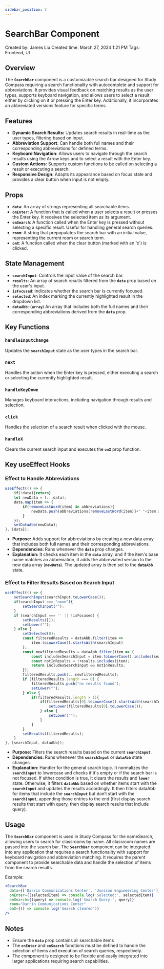 ```yaml
---
sidebar_position: 2
---
```

# SearchBar Component

Created by: James Liu
Created time: March 27, 2024 1:21 PM
Tags: Frontend, UI

## **Overview**

The **`SearchBar`** component is a customizable search bar designed for Study Compass requiring a search functionality with autocomplete and support for abbreviations. It provides visual feedback on matching results as the user types, supports keyboard navigation, and allows users to select a result either by clicking on it or pressing the Enter key. Additionally, it incorporates an abbreviated versions feature for specific terms.

## **Features**

- **Dynamic Search Results:** Updates search results in real-time as the user types, filtering based on input.
- **Abbreviation Support:** Can handle both full names and their corresponding abbreviations for defined terms.
- **Keyboard Navigation:** Allows users to navigate through the search results using the Arrow keys and to select a result with the Enter key.
- **Custom Actions:** Supports custom functions to be called on selecting a result or executing a search.
- **Responsive Design:** Adapts its appearance based on focus state and provides a clear button when input is not empty.

## **Props**

- **`data`**: An array of strings representing all searchable items.
- **`onEnter`**: A function that is called when a user selects a result or presses the Enter key. It receives the selected item as its argument.
- **`onSearch`**: A function called when the Enter key is pressed without selecting a specific result. Useful for handling general search queries.
- **`room`**: A string that prepopulates the search bar with an initial value, representing the current room or search term.
- **`onX`**: A function called when the clear button (marked with an 'x') is clicked.

## **State Management**

- **`searchInput`**: Controls the input value of the search bar.
- **`results`**: An array of search results filtered from the **`data`** prop based on the user's input.
- **`isFocused`**: Indicates whether the search bar is currently focused.
- **`selected`**: An index marking the currently highlighted result in the dropdown list.
- **`dataAbb`**: (**`array`**) An array that includes both the full names and their corresponding abbreviations derived from the **`data`** prop.

## **Key Functions**

### **`handleInputChange`**

Updates the **`searchInput`** state as the user types in the search bar.

### **`next`**

Handles the action when the Enter key is pressed, either executing a search or selecting the currently highlighted result.

### **`handleKeyDown`**

Manages keyboard interactions, including navigation through results and selection.

### **`click`**

Handles the selection of a search result when clicked with the mouse.

### **`handleX`**

Clears the current search input and executes the **`onX`** prop function.

## Key useEffect Hooks

### **Effect to Handle Abbreviations**

```jsx
useEffect(() => {
    if(!data){return}
    let newData = [...data];
    data.map(item => {
        if(removeLastWord(item) in abbreviations){
            newData.push(abbreviations[removeLastWord(item)]+" "+item.split(' ').pop());
        }
    });
    setDataAbb(newData);
}, [data]);
```

- **Purpose:** Adds support for abbreviations by creating a new data array that includes both full names and their corresponding abbreviations.
- **Dependencies:** Runs whenever the **`data`** prop changes.
- **Explanation:** It checks each item in the **`data`** array, and if the item's base name matches an abbreviation, it adds the abbreviated version to the new data array (**`newData`**). The updated array is then set to the **`dataAbb`** state.

### **Effect to Filter Results Based on Search Input**

```jsx
useEffect(() => {
    setSearchInput(searchInput.toLowerCase());
    if(searchInput === "none"){
        setSearchInput("");
    }
    if (searchInput === '' || !isFocused) {
        setResults([]);
        setLower("");
    } else {
        setSelected(0);
        const filteredResults = dataAbb.filter(item =>
            item.toLowerCase().startsWith(searchInput)
        );
        const newfilteredResults = dataAbb.filter(item => {
            const includesSearchInput = item.toLowerCase().includes(searchInput.toLowerCase());
            const notInResults = !results.includes(item);
            return includesSearchInput && notInResults;
        });
        filteredResults.push(...newfilteredResults);
        if (filteredResults.length === 0) {
            filteredResults.push("no results found");
            setLower("");
        } else {
            if(filteredResults.length > 1){
                if(filteredResults[0].toLowerCase().startsWith(searchInput.toLowerCase())){
                    setLower(filteredResults[0].toLowerCase());
                } else {
                    setLower("");
                }
            }
        }
        setResults(filteredResults);
    }
}, [searchInput, dataAbb]);
```

- **Purpose:** Filters the search results based on the current **`searchInput`**.
- **Dependencies:** Runs whenever the **`searchInput`** or **`dataAbb`** state changes.
- **Explanation:** Handler for the general search logic. It normalizes the **`searchInput`** to lowercase and checks if it's empty or if the search bar is not focused. If either condition is true, it clears the results and **`lower`** state. Otherwise, it filters **`dataAbb`** based on whether items start with the **`searchInput`** and updates the results accordingly. It then filters dataAbb for items that include the **`searchInput`** but don’t start with the **`searchInput`**, appending those entries to the end (first display search results that start with query, then display search results that include query).

## **Usage**

The **`SearchBar`** component is used in Study Compass for the nameSearch, allowing users to search for classrooms by name. All classroom names are passed into the search bar. The **`SearchBar`** component can be integrated into any application that requires a search functionality with support for keyboard navigation and abbreviation matching. It requires the parent component to provide searchable data and handle the selection of items from the search results.

Example:

```jsx
<SearchBar
  data={['Darrin Communications Center', 'Jonsson Engineering Center']}
  onEnter={(selectedItem) => console.log('Selected:', selectedItem)}
  onSearch={(query) => console.log('Search Query:', query)}
  room="Darrin Communications Center"
  onX={() => console.log('Search cleared')}
/>
```

## **Notes**

- Ensure the **`data`** prop contains all searchable items
- The **`onEnter`** and **`onSearch`** functions must be defined to handle the selection of items and execution of search queries, respectively.
- The component is designed to be flexible and easily integrated into larger applications requiring search capabilities.